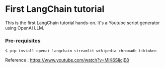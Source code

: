 # First LangChain tutorial
This is the first LangChain tutorial hands-on.
It's a Youtube script generator using OpenAI LLM.

### Pre-requisites
    $ pip install openai langchain streamlit wikipedia chromadb tiktoken

Reference : https://www.youtube.com/watch?v=MlK6SIjcjE8